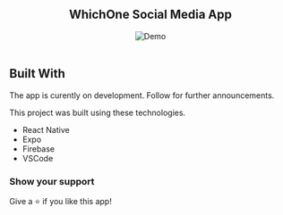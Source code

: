 <h2 align="center">
  WhichOne Social Media App<br/>
</h2>
<div align="center">
  <img alt="Demo" src="./READMEIMAGE/ss.png" />
</div>

<br/>

## Built With

The app is curently on development. Follow for further announcements. <br/>

This project was built using these technologies.

- React Native
- Expo
- Firebase
- VSCode

### Show your support

Give a ⭐ if you like this app!
